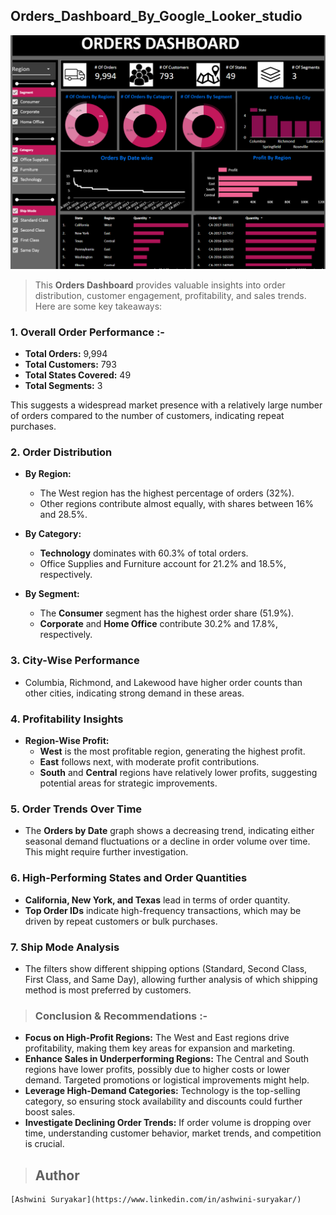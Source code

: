 ## Orders_Dashboard_By_Google_Looker_studio ##
![Dashboard](https://github.com/AshwiniSuryakar09/Orders_dahsboard-By-Google-Looker-Studio/blob/main/Orders_dashboard%20.png)
> This **Orders Dashboard** provides valuable insights into order distribution, customer engagement, profitability, and sales trends. Here are some key takeaways:

### **1. Overall Order Performance :-**
- **Total Orders:** 9,994  
- **Total Customers:** 793  
- **Total States Covered:** 49  
- **Total Segments:** 3  

This suggests a widespread market presence with a relatively large number of orders compared to the number of customers, indicating repeat purchases.

### **2. Order Distribution**
- **By Region:**  
  - The West region has the highest percentage of orders (32%).  
  - Other regions contribute almost equally, with shares between 16% and 28.5%.  

- **By Category:**  
  - **Technology** dominates with 60.3% of total orders.  
  - Office Supplies and Furniture account for 21.2% and 18.5%, respectively.  

- **By Segment:**  
  - The **Consumer** segment has the highest order share (51.9%).  
  - **Corporate** and **Home Office** contribute 30.2% and 17.8%, respectively.  

### **3. City-Wise Performance**
- Columbia, Richmond, and Lakewood have higher order counts than other cities, indicating strong demand in these areas.

### **4. Profitability Insights**
- **Region-Wise Profit:**  
  - **West** is the most profitable region, generating the highest profit.  
  - **East** follows next, with moderate profit contributions.  
  - **South** and **Central** regions have relatively lower profits, suggesting potential areas for strategic improvements.  

### **5. Order Trends Over Time**
- The **Orders by Date** graph shows a decreasing trend, indicating either seasonal demand fluctuations or a decline in order volume over time. This might require further investigation.

### **6. High-Performing States and Order Quantities**
- **California, New York, and Texas** lead in terms of order quantity.  
- **Top Order IDs** indicate high-frequency transactions, which may be driven by repeat customers or bulk purchases.

### **7. Ship Mode Analysis**
- The filters show different shipping options (Standard, Second Class, First Class, and Same Day), allowing further analysis of which shipping method is most preferred by customers.

> ### **Conclusion & Recommendations :-**
- **Focus on High-Profit Regions:** The West and East regions drive profitability, making them key areas for expansion and marketing.  
- **Enhance Sales in Underperforming Regions:** The Central and South regions have lower profits, possibly due to higher costs or lower demand. Targeted promotions or logistical improvements might help.  
- **Leverage High-Demand Categories:** Technology is the top-selling category, so ensuring stock availability and discounts could further boost sales.  
- **Investigate Declining Order Trends:** If order volume is dropping over time, understanding customer behavior, market trends, and competition is crucial.  

> ## Author
    [Ashwini Suryakar](https://www.linkedin.com/in/ashwini-suryakar/)
